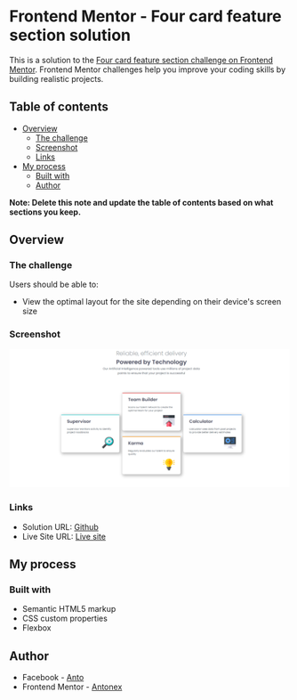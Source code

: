 # Frontend Mentor - Four card feature section solution

This is a solution to the [Four card feature section challenge on Frontend Mentor](https://www.frontendmentor.io/challenges/four-card-feature-section-weK1eFYK). Frontend Mentor challenges help you improve your coding skills by building realistic projects. 

## Table of contents

- [Overview](#overview)
  - [The challenge](#the-challenge)
  - [Screenshot](#screenshot)
  - [Links](#links)
- [My process](#my-process)
  - [Built with](#built-with)
  - [Author](#author)


**Note: Delete this note and update the table of contents based on what sections you keep.**

## Overview

### The challenge

Users should be able to:

- View the optimal layout for the site depending on their device's screen size

### Screenshot

![](./src/screenshot/Screenshot%202025-05-05%20020432.png)


### Links

- Solution URL: [Github](https://github.com/Antonex/fourCardFeatureSectionChallenge)
- Live Site URL: [Live site](https://antonex.github.io/fourCardFeatureSectionChallenge/)

## My process

### Built with

- Semantic HTML5 markup
- CSS custom properties
- Flexbox

## Author

- Facebook - [Anto](https://www.facebook.com/profile.php?id=100080671484819)
- Frontend Mentor - [Antonex](https://www.frontendmentor.io/profile/Antonex)

